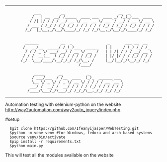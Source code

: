 
--------------------------------------------------------------------------------------------
                 ___         __                        __  _             
                /   | __  __/ /_____  ____ ___  ____ _/ /_(_)___  ____   
               / /| |/ / / / __/ __ \/ __ `__ \/ __ `/ __/ / __ \/ __ \  
              / ___ / /_/ / /_/ /_/ / / / / / / /_/ / /_/ / /_/ / / / /  
             /_/  |_\__,_/\__/\____/_/ /_/ /_/\__,_/\__/_/\____/_/ /_/   
                                                                       

             ______          __  _                _       ___ __  __  
            /_  __/__  _____/ /_(_)___  ____ _   | |     / (_) /_/ /_ 
             / / / _ \/ ___/ __/ / __ \/ __ `/   | | /| / / / __/ __ \
            / / /  __(__  ) /_/ / / / / /_/ /    | |/ |/ / / /_/ / / /
           /_/  \___/____/\__/_/_/ /_/\__, /     |__/|__/_/\__/_/ /_/ 
                                     /____/                           

                 _____      __           _               
                / ___/___  / /__  ____  (_)_  ______ ___ 
                \__ \/ _ \/ / _ \/ __ \/ / / / / __ `__ \
               ___/ /  __/ /  __/ / / / / /_/ / / / / / /
              /____/\___/_/\___/_/ /_/_/\__,_/_/ /_/ /_/ 
                                                         

--------------------------------------------------------------------------------------------

Automation testing with selenium-python
on the website http://way2automation.com/way2auto_jquery/index.php

#setup

      $git clone https://github.com/Ifeanyijasper/WebTesting.git
      $python -m venv venv #for Windows, fedora and arch based systems
      $source venv/bin/activate
      $pip install -r requirements.txt
      $python main.py

This will test all the modules available on the website
